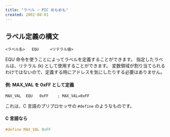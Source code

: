 ```yaml
---
title: "ラベル ─ PIC めもめも"
created: 2002-08-01
---
```


ラベル定義の構文
----

~~~
<ラベル名>   EQU     <リテラル値>
~~~

EQU 命令を使うことによってラベルを定義することができます。
指定したラベルは、リテラル (k) として使用することができます。
変数領域が割り当てられるわけではないので、定義する時にアドレスを気にしたりする必要はありません。

#### 例: MAX_VAL を 0xFF として定義

~~~
MAX_VAL  EQU   0xFF    ; MAX_VAL=0xFF
~~~

これは、C 言語のプリプロセッサの `#define` のようなものです。

#### C 言語なら

~~~ cpp
#define MAX_VAL 0xFF
~~~


